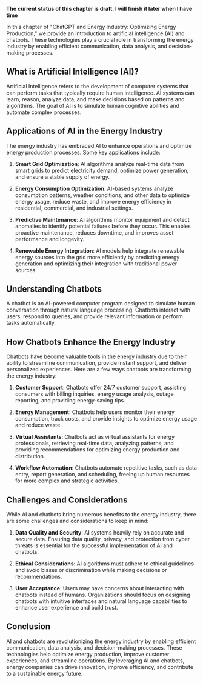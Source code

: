 **The current status of this chapter is draft. I will finish it later when I have time**

In this chapter of "ChatGPT and Energy Industry: Optimizing Energy Production," we provide an introduction to artificial intelligence (AI) and chatbots. These technologies play a crucial role in transforming the energy industry by enabling efficient communication, data analysis, and decision-making processes.

What is Artificial Intelligence (AI)?
-------------------------------------

Artificial Intelligence refers to the development of computer systems that can perform tasks that typically require human intelligence. AI systems can learn, reason, analyze data, and make decisions based on patterns and algorithms. The goal of AI is to simulate human cognitive abilities and automate complex processes.

Applications of AI in the Energy Industry
-----------------------------------------

The energy industry has embraced AI to enhance operations and optimize energy production processes. Some key applications include:

1. **Smart Grid Optimization**: AI algorithms analyze real-time data from smart grids to predict electricity demand, optimize power generation, and ensure a stable supply of energy.

2. **Energy Consumption Optimization**: AI-based systems analyze consumption patterns, weather conditions, and other data to optimize energy usage, reduce waste, and improve energy efficiency in residential, commercial, and industrial settings.

3. **Predictive Maintenance**: AI algorithms monitor equipment and detect anomalies to identify potential failures before they occur. This enables proactive maintenance, reduces downtime, and improves asset performance and longevity.

4. **Renewable Energy Integration**: AI models help integrate renewable energy sources into the grid more efficiently by predicting energy generation and optimizing their integration with traditional power sources.

Understanding Chatbots
----------------------

A chatbot is an AI-powered computer program designed to simulate human conversation through natural language processing. Chatbots interact with users, respond to queries, and provide relevant information or perform tasks automatically.

How Chatbots Enhance the Energy Industry
----------------------------------------

Chatbots have become valuable tools in the energy industry due to their ability to streamline communication, provide instant support, and deliver personalized experiences. Here are a few ways chatbots are transforming the energy industry:

1. **Customer Support**: Chatbots offer 24/7 customer support, assisting consumers with billing inquiries, energy usage analysis, outage reporting, and providing energy-saving tips.

2. **Energy Management**: Chatbots help users monitor their energy consumption, track costs, and provide insights to optimize energy usage and reduce waste.

3. **Virtual Assistants**: Chatbots act as virtual assistants for energy professionals, retrieving real-time data, analyzing patterns, and providing recommendations for optimizing energy production and distribution.

4. **Workflow Automation**: Chatbots automate repetitive tasks, such as data entry, report generation, and scheduling, freeing up human resources for more complex and strategic activities.

Challenges and Considerations
-----------------------------

While AI and chatbots bring numerous benefits to the energy industry, there are some challenges and considerations to keep in mind:

1. **Data Quality and Security**: AI systems heavily rely on accurate and secure data. Ensuring data quality, privacy, and protection from cyber threats is essential for the successful implementation of AI and chatbots.

2. **Ethical Considerations**: AI algorithms must adhere to ethical guidelines and avoid biases or discrimination while making decisions or recommendations.

3. **User Acceptance**: Users may have concerns about interacting with chatbots instead of humans. Organizations should focus on designing chatbots with intuitive interfaces and natural language capabilities to enhance user experience and build trust.

Conclusion
----------

AI and chatbots are revolutionizing the energy industry by enabling efficient communication, data analysis, and decision-making processes. These technologies help optimize energy production, improve customer experiences, and streamline operations. By leveraging AI and chatbots, energy companies can drive innovation, improve efficiency, and contribute to a sustainable energy future.
